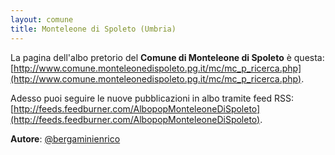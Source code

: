 ```yaml
---
layout: comune
title: Monteleone di Spoleto (Umbria)
---
```


La pagina dell'albo pretorio del **Comune di Monteleone di Spoleto** è questa: [http://www.comune.monteleonedispoleto.pg.it/mc/mc_p_ricerca.php](http://www.comune.monteleonedispoleto.pg.it/mc/mc_p_ricerca.php).

Adesso puoi seguire le nuove pubblicazioni in albo tramite feed RSS: [http://feeds.feedburner.com/AlbopopMonteleoneDiSpoleto](http://feeds.feedburner.com/AlbopopMonteleoneDiSpoleto).


**Autore**: [@bergaminienrico](https://twitter.com/bergaminienrico)
